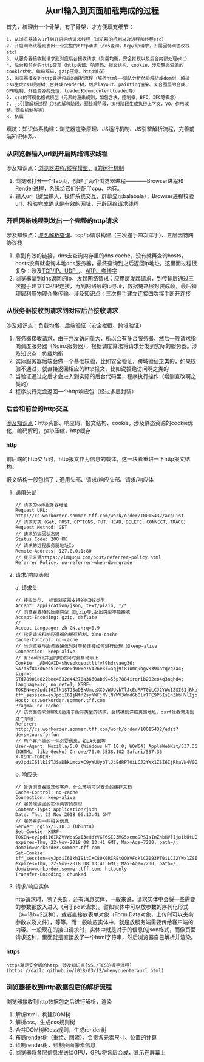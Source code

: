 <h2 align="center">从url输入到页面加载完成的过程</h3>
首先，梳理出一个骨架，有了骨架，才方便填充细节：

```
1. 从浏览器输入url到开启网络请求线程（浏览器的机制以及进程和线程etc）
2. 开启网络线程到发出一个完整的http请求（dns查询，tcp/ip请求，五层因特网协议栈etc）
3. 从服务器接收到请求到对应后台接收请求（负载均衡，安全拦截以及后台内部处理etc）
4. 后台和前台的http交互（http头部、响应码、报文结构、cookie，涉及静态资源的cookie优化，编码解码，gzip压缩。http缓存）
5. 浏览器接收到http数据包后的解析流程（解析html——词法分析然后解析成dom树、解析css生成css规则树、合并成render树，然后layout、painting渲染、复合图层的合成、GPU绘制、外链资源的处理、loaded和domcontentloaded等）
6. css的可视化格式模型（元素的渲染规则，如包含块，控制框，BFC，IFC等概念）
7. js引擎解析过程（JS的解释阶段，预处理阶段，执行阶段生成执行上下文，VO，作用域链、回收机制等等）
8. 拓展
```
填坑：知识体系构建：浏览器渲染原理、JS运行机制、JS引擎解析流程，完善前端知识体系~

### 从浏览器输入url到开启网络请求线程
涉及知识点：[浏览器进程/线程模型、js的运行机制](https://segmentfault.com/a/1190000012925872)

1. 浏览器打开一个Tab页，创建了两个浏览器进程————Browser进程和Render进程，系统给它们分配了cpu、内存。
2. 输入url（键盘输入，操作系统交互，屏幕显示balabala），Browser进程校验url，校验完成确认是有效的网址，开辟网络请求线程

### 开启网络线程到发出一个完整的http请求
涉及知识点：[域名解析查询](https://www.zhihu.com/question/34873227)、tcp/ip请求构建（三次握手四次挥手）、五层因特网协议栈

1. 拿到有效的链接，dns去查询内存里的dns cache，没有就再查询hosts，hosts没有就查询本地dns服务器，最终查询到之后返回ip地址。这里面过程很复杂：涉及[TCP/IP、UDP...](https://blog.csdn.net/freekiteyu/article/details/72236734)、[ARP、套接字](https://github.com/skyline75489/what-happens-when-zh_CN/blob/master/README.rst#arp)
2. 浏览器拿到dns返回的ip，发起网络请求：应用层发起请求，到传输层通过三次握手建立TCP/IP连接，再到网络层的ip寻址，数据链路层封装成帧，最后物理层利用物理介质传输。涉及知识点：三次握手建立连接四次挥手断开连接

### 从服务器接收到请求到对应后台接收请求
涉及知识点：负载均衡、后端验证（安全拦截、跨域验证）

1. 服务器接收请求，由于并发访问量大，所以会有多台服务器，然后一般请求指向调度服务器（Nginx服务器），根据调度算法将请求分发到实际的服务器。涉及知识点：负载均衡
2. 实际服务器后端会做一个基础校验，比如安全验证，跨域验证之类的，如果校验不通过，就直接返回相应的http报文，比如说拒绝访问啊之类的
3. 当验证通过之后才会进入到实际的后台代码里，程序执行操作（增删查改啊之类的）
4. 程序执行完会返回一个http响应包（经过多层封装）

### 后台和前台的http交互
[涉及知识点](https://www.kancloud.cn/xiaoyulive/system/598706)：http头部、响应码、报文结构、cookie，涉及静态资源的cookie优化，编码解码，gzip压缩，http缓存

#### http

前后端的http交互时，http报文作为信息的载体，这一块着重讲一下http报文结构。

报文结构一般包括了：通用头部、请求/响应头部、请求/响应体

1. 通用头部
    ```
    // 请求的web服务器地址
    Request URL: http://cs.workorder.sommer.tff.com/work/order/10015432/acbList
    // 请求方式（Get、POST、OPTIONS、PUT、HEAD、DELETE、CONNECT、TRACE）
    Request Method: GET
    // 请求的返回状态码
    Status Code: 200 OK
    // 请求的远程服务器地址Ip
    Remote Address: 127.0.0.1:80
    // 表示来源https://imququ.com/post/referrer-policy.html
    Referrer Policy: no-referrer-when-downgrade
    ```

2. 请求/响应头部

    a. 请求头
    ```
    // 接收类型， 标识浏览器支持的MIME类型
    Accept: application/json, text/plain, */*
    // 浏览器支持的压缩类型,如gzip等,超出类型不能接收
    Accept-Encoding: gzip, deflate
    // 
    Accept-Language: zh-CN,zh;q=0.9
    // 指定请求和响应遵循的缓存机制，如no-cache
    Cache-Control: no-cache
    // 当浏览器与服务器通信时对于长连接如何进行处理,如keep-alive
    Connection: keep-alive
    // 有cookie并且同域访问时会自动带上
    Cookie: _ADMQAID=shvspkqspttltfvl9hdrvaeg36; SA7d5f843d6ec51e9e8e0d906e75426e37=aqj9i81umq9bgvk394ntqvq3a4; sign=; STd78901e822bee4832e44270a3660abd9=55p7884irqrib202eo4q3nqhd4; language=sc; no_ref=1; XSRF-TOKEN=eyJpdiI6Ilk1STJSaDBkUmczXC9yWUUybTlJcEdRPT0iLCJ2YWx1ZSI6IjRkaVN4V0Q5U0Y3bHlaSmJJS29XYTBHS1FTclBIcEdOV1ZDSTVUQmFjK1lMak13M2RuQUtDT0xjdFBjT2NCdjlzc1k0ZGpBenU5eGpDdFdjb3hpQWZBPT0iLCJtYWMiOiJlMDJlYWEzNjc5ZDJlYWI4MDk1Y2EwMGI4NzQwNmQ4NTRjMzYzZmY4NjQ1ZjA4MzViOWFmOTFjYzc2YzY3ZjVlIn0%3D; tff_session=eyJpdiI6IjNtM2syNWFjNVlNYWV3WmdGb0lrTFE9PSIsInZhbHVlIjoiRFZNelI2NWVxdXRSQjNTd3Y2XC9td3BDdStqNHRlSHpEd2Q0dVN4ajh0N0lYMlFXUnZSRHkzUGhxaWxNaCtOcFlkU3dlRkVJa0RhUjVNdDZnWmVuMTdRPT0iLCJtYWMiOiI5ODNhZWZhNjVhZjBhOTg3ZmMxMDQxZTIxYWNhMmEzOTU3YjMxNmQ5MWM0YWJmYjZjZTQ2M2RjMzhiMDU5OGYyIn0%3D
    Host: cs.workorder.sommer.tff.com
    Pragma: no-cache
    // 该页面的来源URL(适用于所有类型的请求，会精确到详细页面地址，csrf拦截常用到这个字段)
    Referer: http://cs.workorder.sommer.tff.com/work/order/10015432/edit?devs=toursforfun
    // 用户客户端的一些必要信息，如UA头部等
    User-Agent: Mozilla/5.0 (Windows NT 10.0; WOW64) AppleWebKit/537.36 (KHTML, like Gecko) Chrome/70.0.3538.102 Safari/537.36
    X-XSRF-TOKEN: eyJpdiI6Ilk1STJSaDBkUmczXC9yWUUybTlJcEdRPT0iLCJ2YWx1ZSI6IjRkaVN4V0Q5U0Y3bHlaSmJJS29XYTBHS1FTclBIcEdOV1ZDSTVUQmFjK1lMak13M2RuQUtDT0xjdFBjT2NCdjlzc1k0ZGpBenU5eGpDdFdjb3hpQWZBPT0iLCJtYWMiOiJlMDJlYWEzNjc5ZDJlYWI4MDk1Y2EwMGI4NzQwNmQ4NTRjMzYzZmY4NjQ1ZjA4MzViOWFmOTFjYzc2YzY3ZjVlIn0=
    ```

    b. 响应头
    ```
    // 告诉浏览器或其他客户，什么环境可以安全的缓存文档
    Cache-Control: no-cache
    Connection: keep-alive
    // 服务端返回的实体内容的类型
    Content-Type: application/json
    Date: Thu, 22 Nov 2018 06:13:41 GMT
    // 服务器的一些相关信息
    Server: nginx/1.10.3 (Ubuntu)
    Set-Cookie: XSRF-TOKEN=eyJpdiI6IkZVVWdsSzI3eHdYVGF6SEJ3MG5xcmc9PSIsInZhbHVlIjoibUtUQWJNRnoxWm84eTJYUVR4YjdXWWY4SnBua2tnMlEzRjl6U0JVUm5sTzF2elBlZ1kraEt0dlg4bnBraXVNaE9aVFwvZVdld2dcLzNaMFZiWm9RTjBEdz09IiwibWFjIjoiZjE3ZjYwNjE0ODUzZDUzODhhZTFmODM0ZDc5MTQxMDhiMTUwZWVlMGQyZjAwMDQxMzQ1OGVmZmIxOTcxNWU5ZSJ9; expires=Thu, 22-Nov-2018 08:13:41 GMT; Max-Age=7200; path=/; domain=workorder.sommer.tff.com
    Set-Cookie: tff_session=eyJpdiI6IkhISitIXC80K0RIREtOOWVFcklCZ093PT0iLCJ2YWx1ZSI6InhEVkpEemZQbkduZ1dneWhFNEN0Sk8xQyszR3Y2Tkx1QWRoOWNoNDY4dHczRjU4UHd3SGVLQTlJQVgxOXBPeTYyVjFCOVFwQUo2dkxzSCtNWnl2MG9nPT0iLCJtYWMiOiIxOWQzNzFjZTc0Y2U5ZmExYTYzNDM0ZTNlNWZjNTkxZTc3NWFlZDdhMWEyMDljZTIyMTRkMDhkODg3MDMxZGRlIn0%3D; expires=Thu, 22-Nov-2018 08:13:41 GMT; Max-Age=7200; path=/; domain=workorder.sommer.tff.com; httponly
    Transfer-Encoding: chunked
    ```

3. 请求/响应实体

    http请求时，除了头部，还有消息实体，一般来说，请求实体中会将一些需要的参数都放入进入（用于post请求）。譬如实体中可以放参数的序列化形式（a=1&b=2这种），或者直接放表单对象（Form Data对象，上传时可以夹杂参数以及文件），等等。而一般响应实体中，就是放服务端需要传给客户端的内容。一般现在的接口请求时，实体中就是对于的信息的json格式，而像页面请求这种，里面就是直接放了一个html字符串，然后浏览器自己解析并渲染。

#### https

    https就是安全版的http，涉及知识点[SSL/TLS的握手流程](https://dailc.github.io/2018/03/12/whenyouenteraurl.html)

### 浏览器接收到http数据包后的解析流程

浏览器接收到http数据包之后进行解析，渲染

1. 解析html，构建DOM树
2. 解析css，生成css规则树
3. 合并DOM树和css规则，生成render树
4. 布局render树（重绘、回流），负责各元素尺寸、位置的计算
5. 绘制render树，绘制页面像素信息
6. 浏览器将各层信息发送给GPU，GPU将各层合成，显示在屏幕上

